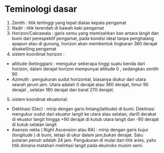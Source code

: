 # Teminologi dasar
 1. Zenith : titik tertinggi yang tepat diatas kepala pengamat
 2. Nadir : titik terendah di bawah kaki pengamat
 3. Horizon/Cakrawala : garis semu yang memisahkan kan antara langit dan bumi dari perespektif pengamat, pada kondisi ideal tanpa penghalang apapun atau di gunung, horizon akan membentuk lingkaran 360 derajat disekeliling pengamat
 4. sistem koordinat horizon :
   - altitude (ketinggian) : mengukur seberapa tinggi suatu benda dari horizon, dalam derajat horizon mempunyai altitude 0 , sedangkan zenith 90 
   - Azimuth : pengukuran sudut horizontal, biasanya diukur dari utara searah jarum jam. Utara adalah 0 derajat atau 360 derajat, timur 90 derajat , selatan 180 derajat dan barat 270 derajat. 
 5. sistem koordinat ekuatorial:
   - Deklinasi (Dec) : mirip dengan garis lintang(latitude) di bumi. Deklinasi mengukur sudut dari ekuator langit ke utara atau selatan, dari0 derakat di ekuator langit hingga +90 derajat di kutub utara langit dan -90 derajat di kutub selatan langit 
   - Asensio rekta ( Right Ascension atau RA)  : mirip dengan garis bujur (longitude ) di bumi, tetapi di ukur dalam jam,bukan derajat. Satu putaran penuh adalah 24 jam. Pengukuran di mulai dari titik aries, yaitu titik dimana matahari melintasi langit pada ekuinoks musim semi.  
 
